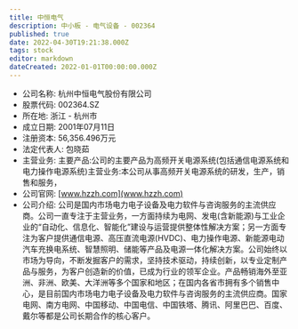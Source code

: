 ```yaml
---
title: 中恒电气
description: 中小板 - 电气设备 - 002364
published: true
date: 2022-04-30T19:21:38.000Z
tags: stock
editor: markdown
dateCreated: 2022-01-01T00:00:00.000Z
---
```


- 公司名称: 杭州中恒电气股份有限公司
- 股票代码: 002364.SZ
- 所在地: 浙江 - 杭州市
- 成立日期: 2001年07月11日
- 注册资本: 56,356.496万元
- 法定代表人: 包晓茹
- 主营业务: 主要产品:公司的主要产品为高频开关电源系统(包括通信电源系统和电力操作电源系统)主营业务:本公司从事高频开关电源系统的研发，生产，销售和服务，
- 公司官网: [www.hzzh.com](www.hzzh.com)
- 公司介绍: 公司是国内市场电力电子设备及电力软件与咨询服务的主流供应商。公司一直专注于主营业务，一方面持续为电网、发电(含新能源)与工业企业的“自动化、信息化、智能化”建设与运营提供整体性解决方案；另一方面专注为客户提供通信电源、高压直流电源(HVDC)、电力操作电源、新能源电动汽车充换电系统、智慧照明、储能等产品及电源一体化解决方案。公司始终以市场为导向，不断发掘客户的需求，坚持技术驱动，持续创新，以专业定制产品与服务，为客户创造新的价值，已成为行业的领军企业。产品畅销海外至亚洲、非洲、欧美、大洋洲等多个国家和地区；在国内各省市拥有多个销售中心，是目前国内市场电力电子设备及电力软件与咨询服务的主流供应商。国家电网、南方电网、中国移动、中国电信、中国铁塔、腾讯、阿里巴巴、百度、戴尔等都是公司长期合作的核心客户。


